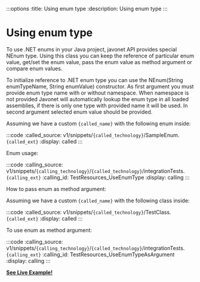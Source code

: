 :::options
:title: Using enum type
:description: Using enum type
:::

# Using enum type

To use .NET enums in your Java project, javonet API provides special NEnum type. 
Using this class you can keep the reference of particular enum value, get/set the enum value, pass the enum value as method argument or compare enum values.  

To initialize reference to .NET enum type you can use the NEnum(String enumTypeName, String enumValue) constructor. As first argument you must provide enum type name with or without namespace. 
When namespace is not provided Javonet will automatically lookup the enum type in all loaded assemblies, if there is only one type with provided name it will be used. 
In second argument selected enum value should be provided.  
  
Assuming we have a custom `{called_name}` with the following enum inside:

:::code 
:called_source: v1/snippets/`{called_technology}`/SampleEnum.`{called_ext}`
:display: called
:::


Enum usage:
  
:::code
:calling_source: v1/snippets/`{calling_technology}`/`{called_technology}`/integrationTests.`{calling_ext}`
:calling_id: TestResources_UseEnumType
:display: calling
:::

How to pass enum as method argument:  
  
Assuming we have a custom `{called_name}` with the following class inside:

:::code 
:called_source: v1/snippets/`{called_technology}`/TestClass.`{called_ext}`
:display: called
:::

To use enum as method argument:  
  
:::code
:calling_source: v1/snippets/`{calling_technology}`/`{called_technology}`/integrationTests.`{calling_ext}`
:calling_id: TestResources_UseEnumTypeAsArgument
:display: calling
:::
  
  
[**See Live Example!**](http://lab.javonet.com/e/14)

